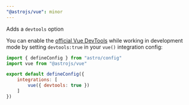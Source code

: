 ```yaml
---
"@astrojs/vue": minor
---
```


Adds a `devtools` option

You can enable the [official Vue DevTools](https://devtools-next.vuejs.org/) while working in development mode by setting `devtools:true` in your `vue()` integration config:

```js
import { defineConfig } from "astro/config"
import vue from "@astrojs/vue"

export default defineConfig({
    integrations: [
        vue({ devtools: true })
    ]
})
```